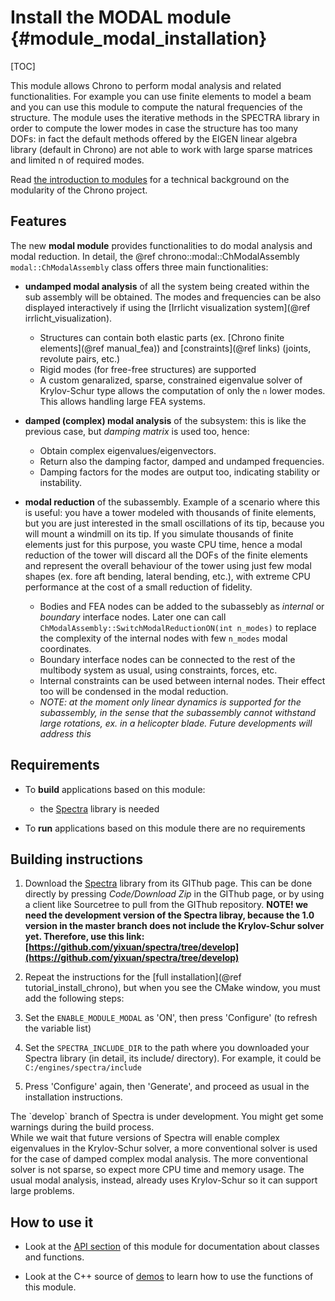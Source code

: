 Install the MODAL module {#module_modal_installation}
==========================

[TOC]

This module allows Chrono to perform modal analysis and related functionalities.
For example you can use finite elements to model a beam and you can use this module to compute the natural frequencies of the structure. 
The module uses the iterative methods in the SPECTRA library in order to compute the lower modes 
in case the structure has too many DOFs: in fact the default methods offered by the EIGEN linear 
algebra library (default in Chrono) are not able to work with large sparse matrices and limited n of required modes.

Read [the introduction to modules](modularity.html) for a technical 
background on the modularity of the Chrono project.


## Features

The new **modal module** provides functionalities to do modal analysis and modal reduction. In detail, the @ref chrono::modal::ChModalAssembly `modal::ChModalAssembly` class offers three main functionalities:

- **undamped modal analysis** of all the system being created within the sub assembly will be obtained. The modes and frequencies can be also displayed interactively if using the [Irrlicht visualization system](@ref irrlicht_visualization). 
	- Structures can contain both elastic parts (ex. [Chrono finite elements](@ref manual_fea)) and [constraints](@ref links) (joints, revolute pairs, etc.)
	- Rigid modes (for free-free structures) are supported
	- A custom genaralized, sparse, constrained eigenvalue solver of Krylov-Schur type allows the computation of only the `n` lower modes. This allows handling large FEA systems. 
	
- **damped (complex) modal analysis** of the subsystem: this is like the previous case, but _damping matrix_ is used too, hence:
	- Obtain complex eigenvalues/eigenvectors. 
	- Return also the damping factor, damped and undamped frequencies.
	- Damping factors for the modes are output too, indicating stability or instability. 

- **modal reduction** of the subassembly. Example of a scenario where this is useful: you have a tower modeled with thousands of finite elements, but you are just interested in the small oscillations of its tip, because you will mount a windmill on its tip. If you simulate thousands of finite elements just for this purpose, you waste CPU time, hence a modal reduction of the tower will discard all the DOFs of the finite elements and represent the overall behaviour of the tower using just few modal shapes (ex. fore aft bending, lateral bending, etc.), with extreme CPU performance at the cost of a small reduction of fidelity.
	- Bodies and FEA nodes can be added to the subassebly as *internal*  or *boundary* interface nodes. Later one can call `ChModalAssembly::SwitchModalReductionON(int n_modes)` to replace the complexity of the internal nodes with few `n_modes` modal coordinates.
	- Boundary interface nodes can be connected to the rest of the multibody system as usual, using constraints, forces, etc.
	- Internal constraints can be used between internal nodes. Their effect too will be condensed in the modal reduction.
	- *NOTE: at the moment only linear dynamics is supported for the subassembly, in the sense that the subassembly cannot withstand large rotations, ex. in a helicopter blade. Future developments will address this*


## Requirements

- To **build** applications based on this module:
	- the [Spectra](https://spectralib.org/) library is needed

- To **run** applications based on this module there are no requirements


## Building instructions

1. Download the [Spectra](https://spectralib.org/) library from its GIThub page. This can be done directly by pressing *Code/Download Zip* in the GIThub page, 
   or by using a client like Sourcetree to pull from the GIThub repository. 
   **NOTE! we need the development version of the Spectra libray, because the 1.0 version in the master branch does not include the Krylov-Schur solver yet. Therefore, use this link: [https://github.com/yixuan/spectra/tree/develop](https://github.com/yixuan/spectra/tree/develop)**
   
2. Repeat the instructions for the [full installation](@ref tutorial_install_chrono), but when you see 
   the CMake window, you must add the following steps:
  
3. Set the `ENABLE_MODULE_MODAL` as 'ON', then press 'Configure' (to refresh the variable list)

4. Set the `SPECTRA_INCLUDE_DIR` to the path where you downloaded your Spectra library (in detail, its include/ directory).
   For example, it could be `C:/engines/spectra/include`
 
5. Press 'Configure' again, then 'Generate', and proceed as usual in the installation instructions.

<div class="ce-info">
The `develop` branch of Spectra is under development. You might get some warnings during the build process. 
</div>

<div class="ce-info">
While we wait that future versions of Spectra will enable complex eigenvalues in the Krylov-Schur solver, a more conventional solver is used for the case of damped complex modal analysis. The more conventional solver is not sparse, so expect more CPU time and memory usage. The usual modal analysis, instead, already uses Krylov-Schur so it can support large problems.
</div>

## How to use it

- Look at the [API section](group__modal__module.html) of this module for documentation about classes and functions.

- Look at the C++ source of [demos](https://github.com/projectchrono/chrono/tree/main/src/demos/modal) to learn how to use the functions of this module.
